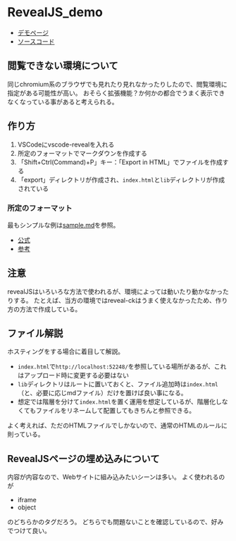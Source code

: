 # RevealJS_demo
- [デモページ](https://shimajima-eiji.github.io/RevealJS_demo/sample.html)
- [ソースコード](https://github.com/shimajima-eiji/RevealJS_demo)

## 閲覧できない環境について
同じchromium系のブラウザでも見れたり見れなかったりしたので、閲覧環境に指定がある可能性が高い。
おそらく拡張機能？か何かの都合でうまく表示できなくなっている事があると考えられる。

## 作り方
1. VSCodeにvscode-revealを入れる
2. 所定のフォーマットでマークダウンを作成する
3. 「Shift+Ctrl(Command)+P」キー：「Export in HTML」でファイルを作成する
4. 「export」ディレクトリが作成され、`index.html`と`lib`ディレクトリが作成されている

### 所定のフォーマット
最もシンプルな例は[sample.md](https://github.com/shimajima-eiji/RevealJS_demo/blob/main/sample.md)を参照。

- [公式](https://github.com/hakimel/reveal.js/)
- [参考](https://zatsugaku-engineer.com/html-css-javascript/reveal-js)

## 注意
revealJSはいろいろな方法で使われるが、環境によっては動いたり動かなかったりする。
たとえば、当方の環境ではreveal-ckはうまく使えなかったため、作り方の方法で作成している。

## ファイル解説
ホスティングをする場合に着目して解説。

- `index.html`で`http://localhost:52248/`を参照している場所があるが、これはアップロード時に変更する必要はない
- `lib`ディレクトリはルートに置いておくと、ファイル追加時は`index.html`（と、必要に応じmdファイル）だけを置けば良い事になる。
- 想定では階層を分けて`index.html`を置く運用を想定しているが、階層化しなくてもファイルをリネームして配置してもきちんと参照できる。

よく考えれば、ただのHTMLファイルでしかないので、通常のHTMLのルールに則っている。

## RevealJSページの埋め込みについて
内容が内容なので、Webサイトに組み込みたいシーンは多い。
よく使われるのが

- iframe
- object

のどちらかのタグだろう。
どちらでも問題ないことを確認しているので、好みでつけて良い。
